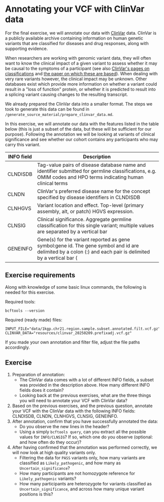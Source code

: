 # Annotating your VCF with ClinVar data

For the final exercise, we will annotate our data with [ClinVar](https://www.ncbi.nlm.nih.gov/clinvar/intro/) data. ClinVar is a publicly available archive containing information on human genetic variants that are classified for diseases and drug responses, along with supporting evidence. 

When researchers are working with genomic variant data, they will often want to know the clinical impact of a given variant to assess whether it may be causal to the symptoms of a participant (see also [ClinVar's pages on classifications](https://www.ncbi.nlm.nih.gov/clinvar/docs/clinsig/) and [the paper on which these are based](https://pmc.ncbi.nlm.nih.gov/articles/PMC4544753/)). When dealing with very rare variants however, the clinical impact may be unknown. Other databases exist which provide more information on whether a variant could result in a "loss of function" protein, or whether it is predicted to result into a splicing variant causing changes to the resulting transcript.

We already prepared the ClinVar data into a smaller format. The steps we took to generate this data can be found in `/generate_source_material/prepare_clinvar_data.md`.

In this exercise, we will annotate our data with the features listed in the table below (this is just a subset of the data, but these will be sufficient for our purpose). Following the annotation we will be looking at variants of clinical significance and see whether our cohort contains any participants who may carry this variant.

| INFO field | Description |
| ----------- | ----------- |
| CLNDISDB | Tag-value pairs of disease database name and identifier submitted for germline classifications, e.g. OMIM codes and HPO terms indicating human clinical terms |
| CLNDN | ClinVar's preferred disease name for the concept specified by disease identifiers in CLNDISDB |
| CLNHGVS | Variant location and effect. Top-level (primary assembly, alt, or patch) HGVS expression. |
| CLNSIG | Clinical significance. Aggregate germline classification for this single variant; multiple values are separated by a vertical bar |
| GENEINFO | Gene(s) for the variant reported as gene symbol:gene id. The gene symbol and id are delimited by a colon (:) and each pair is delimited by a vertical bar (|) |


## Exercise requirements

Along with knowledge of some basic linux commands, the following is needed for this exercise.

Required tools:
```
bcftools --version
```

Required (ready made) files:
```
INPUT_FILE="data/1kgp.chr21.region.sample.subset.annotated.filt.vcf.gz"
CLINVAR_DATA="resources/clinvar_20250209.prefixadj.vcf.gz"
```

If you made your own annotation and filter file, adjust the file paths accordingly.

## Exercise

1. Preparation of annotation:
	- The ClinVar data comes with a lot of different INFO fields, a subset was provided in the description above. How many different INFO fields does it contain?
	- Looking back at the previous exercises, what are the three things you will need to annotate your VCF with ClinVar data? 
2. Based on the previous exercises, and the previous question, annotate your VCF with the ClinVar data with the following INFO fields: CLNDISDB, CLNDN, CLNHGVS, CLNSIG, GENEINFO.
3. After annotation, confirm that you have successfully annotated the data:
	- Do you observe the new lines in the header?
	- Using a simply `bcftools query`, can you extract all the possible values for `INFO/CLNSIG`? If so, which one do you observe (optional: and how often do they occur)?
4. After having confirmed that the annotation was performed correctly, we will now look at high quality variants only.
	- Filtering the data for `PASS` variants only, how many variants are classified as `Likely_pathogenic`, and how many as `Uncertain_significance`?
	- How many participants are not homozygote reference for `Likely_pathogenic` variants?
	- How many participants are heterozygote for variants classified as `Uncertain_significance`, and across how many unique variant positions is this?





